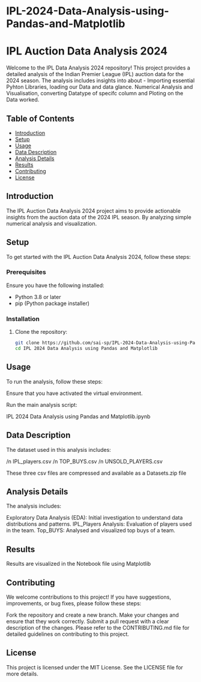 # IPL-2024-Data-Analysis-using-Pandas-and-Matplotlib

# IPL Auction Data Analysis 2024

Welcome to the IPL Data Analysis 2024 repository! This project provides a detailed analysis of the Indian Premier League (IPL) auction data for the 2024 season. The analysis includes insights into about -  Importing essential Pyhton Libraries, loading our Data and data glance. Numerical Analysis and Visualisation, converting Datatype of specifc column and Ploting on the Data worked.  

## Table of Contents

- [Introduction](#introduction)
- [Setup](#setup)
- [Usage](#usage)
- [Data Description](#data-description)
- [Analysis Details](#analysis-details)
- [Results](#results)
- [Contributing](#contributing)
- [License](#license)

## Introduction

The IPL Auction Data Analysis 2024 project aims to provide actionable insights from the auction data of the 2024 IPL season. By analyzing simple numerical analysis and visualization. 

## Setup

To get started with the IPL Auction Data Analysis 2024, follow these steps:

### Prerequisites

Ensure you have the following installed:

- Python 3.8 or later
- pip (Python package installer)

### Installation

1. Clone the repository:

   ```bash
   git clone https://github.com/sai-sp/IPL-2024-Data-Analysis-using-Pandas-and-Matplotlib.git
   cd IPL 2024 Data Analysis using Pandas and Matplotlib

## Usage

To run the analysis, follow these steps:

Ensure that you have activated the virtual environment.

Run the main analysis script:

IPL 2024 Data Analysis using Pandas and Matplotlib.ipynb

## Data Description

The dataset used in this analysis includes:

/n IPL_players.csv
/n TOP_BUYS.csv
/n UNSOLD_PLAYERS.csv

These three csv files are compressed and available as a Datasets.zip file

## Analysis Details
The analysis includes:

Exploratory Data Analysis (EDA): Initial investigation to understand data distributions and patterns.
IPL_Players Analysis: Evaluation of players used in the team.
Top_BUYS: Analysed and visualized top buys of a team. 


## Results

Results are visualized in the Notebook file using Matplotlib

## Contributing
We welcome contributions to this project! If you have suggestions, improvements, or bug fixes, please follow these steps:

Fork the repository and create a new branch.
Make your changes and ensure that they work correctly.
Submit a pull request with a clear description of the changes.
Please refer to the CONTRIBUTING.md file for detailed guidelines on contributing to this project.

## License
This project is licensed under the MIT License. See the LICENSE file for more details.
